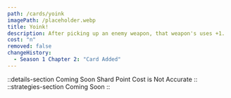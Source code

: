 ```yaml
---
path: /cards/yoink
imagePath: /placeholder.webp
title: Yoink!
description: After picking up an enemy weapon, that weapon's uses +1.
cost: "n"
removed: false
changeHistory:
  - Season 1 Chapter 2: "Card Added"
---
```

::details-section
Coming Soon
Shard Point Cost is Not Accurate
::
::strategies-section
Coming Soon
::